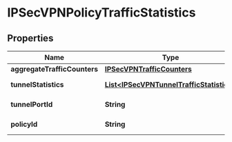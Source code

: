 # IPSecVPNPolicyTrafficStatistics

## Properties
Name | Type | Description | Notes
------------ | ------------- | ------------- | -------------
**aggregateTrafficCounters** | [**IPSecVPNTrafficCounters**](IPSecVPNTrafficCounters.md) |  |  [optional]
**tunnelStatistics** | [**List&lt;IPSecVPNTunnelTrafficStatistics&gt;**](IPSecVPNTunnelTrafficStatistics.md) | Tunnel statistics. |  [optional]
**tunnelPortId** | **String** | Tunnel port identifier. |  [optional]
**policyId** | **String** | Policy Identifier. |  [optional]
